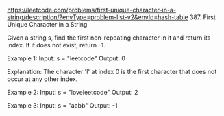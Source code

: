 https://leetcode.com/problems/first-unique-character-in-a-string/description/?envType=problem-list-v2&envId=hash-table
387. First Unique Character in a String

Given a string s, find the first non-repeating character in it and return its index. If it does not exist, return -1.

 

Example 1:
Input: s = "leetcode"
Output: 0

Explanation:
The character 'l' at index 0 is the first character that does not occur at any other index.

Example 2:
Input: s = "loveleetcode"
Output: 2

Example 3:
Input: s = "aabb"
Output: -1